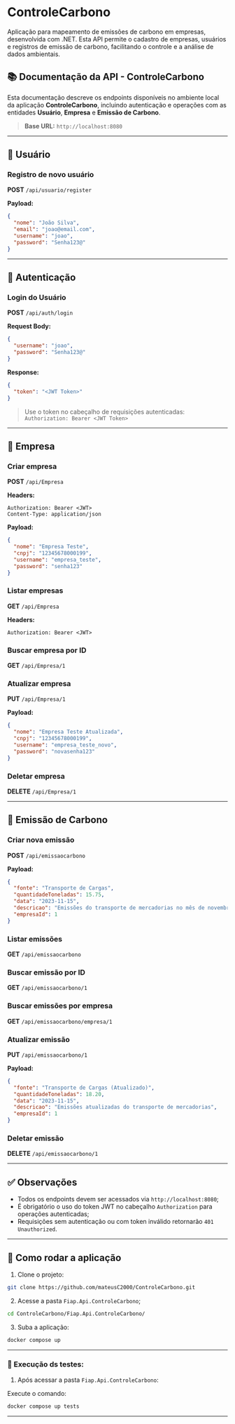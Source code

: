 # ControleCarbono

Aplicação para mapeamento de emissões de carbono em empresas, desenvolvida com .NET. Esta API permite o cadastro de empresas, usuários e registros de emissão de carbono, facilitando o controle e a análise de dados ambientais.

## 📚 Documentação da API - ControleCarbono

Esta documentação descreve os endpoints disponíveis no ambiente local da aplicação **ControleCarbono**, incluindo autenticação e operações com as entidades **Usuário**, **Empresa** e **Emissão de Carbono**.

> **Base URL:** `http://localhost:8080`

---

## 👤 Usuário

### Registro de novo usuário

**POST** `/api/usuario/register`

**Payload:**
```json
{
  "nome": "João Silva",
  "email": "joao@email.com",
  "username": "joao",
  "password": "Senha123@"
}
```

---

## 🔐 Autenticação

### Login do Usuário

**POST** `/api/auth/login`

**Request Body:**
```json
{
  "username": "joao",
  "password": "Senha123@"
}
```

**Response:**
```json
{
  "token": "<JWT Token>"
}
```

> Use o token no cabeçalho de requisições autenticadas:  
> `Authorization: Bearer <JWT Token>`

---


## 🏢 Empresa

### Criar empresa

**POST** `/api/Empresa`

**Headers:**
```
Authorization: Bearer <JWT>
Content-Type: application/json
```

**Payload:**
```json
{
  "nome": "Empresa Teste",
  "cnpj": "12345678000199",
  "username": "empresa_teste",
  "password": "senha123"
}
```

### Listar empresas

**GET** `/api/Empresa`

**Headers:**
```
Authorization: Bearer <JWT>
```

### Buscar empresa por ID

**GET** `/api/Empresa/1`

### Atualizar empresa

**PUT** `/api/Empresa/1`

**Payload:**
```json
{
  "nome": "Empresa Teste Atualizada",
  "cnpj": "12345678000199",
  "username": "empresa_teste_novo",
  "password": "novasenha123"
}
```

### Deletar empresa

**DELETE** `/api/Empresa/1`

---

## 🌱 Emissão de Carbono

### Criar nova emissão

**POST** `/api/emissaocarbono`

**Payload:**
```json
{
  "fonte": "Transporte de Cargas",
  "quantidadeToneladas": 15.75,
  "data": "2023-11-15",
  "descricao": "Emissões do transporte de mercadorias no mês de novembro",
  "empresaId": 1
}
```

### Listar emissões

**GET** `/api/emissaocarbono`

### Buscar emissão por ID

**GET** `/api/emissaocarbono/1`

### Buscar emissões por empresa

**GET** `/api/emissaocarbono/empresa/1`

### Atualizar emissão

**PUT** `/api/emissaocarbono/1`

**Payload:**
```json
{
  "fonte": "Transporte de Cargas (Atualizado)",
  "quantidadeToneladas": 18.20,
  "data": "2023-11-15",
  "descricao": "Emissões atualizadas do transporte de mercadorias",
  "empresaId": 1
}
```

### Deletar emissão

**DELETE** `/api/emissaocarbono/1`

---

## ✅ Observações

- Todos os endpoints devem ser acessados via `http://localhost:8080`;
- É obrigatório o uso do token JWT no cabeçalho `Authorization` para operações autenticadas;
- Requisições sem autenticação ou com token inválido retornarão `401 Unauthorized`.

---

## 🚀 Como rodar a aplicação

1. Clone o projeto:
```bash
git clone https://github.com/mateusC2000/ControleCarbono.git
```

2. Acesse a pasta `Fiap.Api.ControleCarbono`;
```bash
cd ControleCarbono/Fiap.Api.ControleCarbono/
```

3. Suba a aplicação:

```bash
docker compose up
```

---

### 🧪 Execução ds testes:

1. Após acessar a pasta `Fiap.Api.ControleCarbono`:

Execute o comando:

```bash
docker compose up tests
```

---
